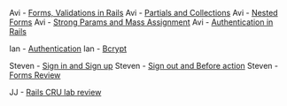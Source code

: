 Avi - <a href="http://flatiron-videos.s3.amazonaws.com/ruby-007/rails-forms-and-validations.mp4">Forms, Validations in Rails</a>
Avi - <a href="http://flatiron-videos.s3.amazonaws.com/ruby-007/rails-rendering-partials-and-collections.mp4">Partials and Collections</a>
Avi - <a href="http://flatiron-videos.s3.amazonaws.com/ruby-007/nested-forms-accepts-nested-attributes.mp4">Nested Forms</a>
Avi - <a href="http://flatiron-videos.s3.amazonaws.com/ruby-007/mass-assignment-strong-params.mp4">Strong Params and Mass Assignment</a>
Avi - <a href="http://flatiron-videos.s3.amazonaws.com/ruby-007/authenticaiton.mp4">Authentication in Rails</a>

Ian - <a href="https://www.youtube.com/watch?v=hPWGYsZ3dfs&feature=youtu.be">Authentication</a>
Ian - <a href="https://www.youtube.com/watch?v=qKoPsI1GIjE&feature=youtu.be">Bcrypt</a>

Steven - <a href="https://www.youtube.com/watch?v=uqCwlyhbon4&feature=youtu.be">Sign in and Sign up</a>
Steven - <a href="https://www.youtube.com/watch?v=w6LbZbcdYdg&feature=youtu.be">Sign out and Before action</a>
Steven - <a href="https://www.youtube.com/watch?v=69dJAZuKYJ8&feature=youtu.be">Forms Review</a>

JJ - <a href="https://www.youtube.com/watch?v=cOUbJmYeTVI&feature=youtu.be">Rails CRU lab review</a>
